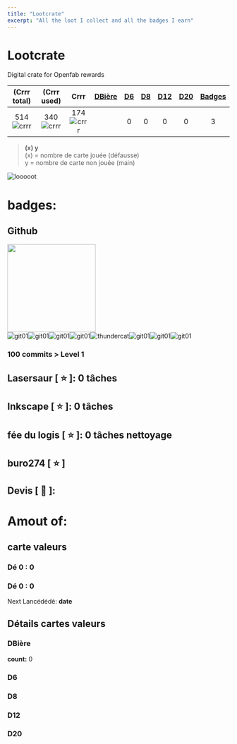 ```yaml
---
title: "Lootcrate"
excerpt: "All the loot I collect and all the badges I earn"
---
```



[git01]: https://user-images.githubusercontent.com/12049360/29084849-a55c597c-7c6d-11e7-8b70-5bae811ca5c1.png
[thundercat]: https://user-images.githubusercontent.com/12049360/29084854-a7805d84-7c6d-11e7-92ce-83178d8c2e7a.gif
[dalek-icon]: https://user-images.githubusercontent.com/12049360/29084857-a9bc259c-7c6d-11e7-9b84-05fe2fb8e8db.jpg
[tardis]: https://user-images.githubusercontent.com/12049360/29084870-ab320324-7c6d-11e7-9942-78547f363787.jpg
[crrr]: https://user-images.githubusercontent.com/12049360/29777251-a3224790-8c0b-11e7-8751-848ac94bf6bf.png

<note et commentaire>
<Use \ for avoiding auto syntaxe on markdown for + or other symboles>
<a name="headers"/>

# Lootcrate
Digital crate for Openfab rewards  

|(Crrr total)	|(Crrr used)	| Crrr	|[DBière](#dbière)	|[D6](#d6)		| [D8](#d8) | [D12](#d12) | [D20](#20) | [Badges](#badges)  |
|:---:|:---:|:---:|:---:	|:---:|:---:|:---:|:---:|:---:|
|514	![crrr]	|340	![crrr]	|174	![crrr]	| |	0	|  0   |  0  |  0 | 3  |

>**(x) y**  
>(x) = nombre de carte jouée (défausse)  
>  y = nombre de carte non jouée (main)

![looooot]()

# badges:
## Github
<img src="https://user-images.githubusercontent.com/12049360/29082385-9d9fe38c-7c65-11e7-9aa7-dfede0df31fc.png" width="200"></img>    
![git01]![git01]![git01]![git01]![thundercat]![git01]![git01]![git01]
### 100 commits > Level 1   


## Lasersaur [ :star: ]: 0 tâches
## Inkscape [ :star: ]: 0 tâches
## fée du logis [ :star: ]: 0 tâches nettoyage
## buro274 [ :star: ]

## Devis [ :scroll: ]: 

# Amout of:
 
## carte valeurs
### Dé 0 : 0
### Dé 0 : 0

Next Lancédédé: **date**


## Détails cartes valeurs
### DBière
**count:** 0  

### D6
### D8
### D12


<a name="20"/>

### D20
